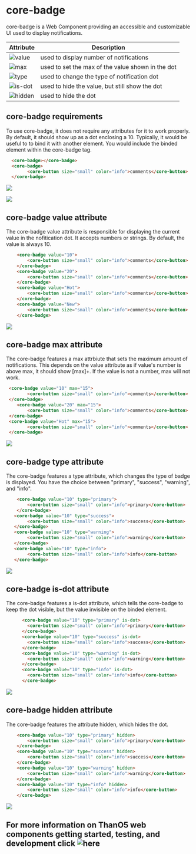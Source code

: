 #  core-badge

core-badge is a Web Component providing an accessible and customizable UI used to display notifications.


Attribute | Description
--------- | -----------
![value](#core-badge-value-attribute) | used to display number of notifications
![max](#core-badge-max-attribute) | used to set the max of the value shown in the dot
![type](#core-badge-type-attribute) | used to change the type of notification dot
![is-dot](#core-badge-is-dot-attribute) | used to hide the value, but still show the dot
![hidden](#core-badge-hidden-attribute) | used to hide the dot

## core-badge requirements

To use core-badge, it does not require any attributes for it to work properly. By default, it should show up as a dot enclosing a 10. Typically, it would be useful to to bind it with another element. You would include the binded element within the core-badge tag.  

```html
  <core-badge></core-badge>
  <core-badge>
        <core-button size="small" color="info">comments</core-button>
  </core-badge>
```

![](https://i.ibb.co/StxDxXy/Screen-Shot-2019-06-13-at-1-29-49-AM.png)

![](https://i.ibb.co/CVq14yz/Screen-Shot-2019-06-13-at-1-39-23-AM.png)

## core-badge value attribute

The core-badge value attribute is responsible for displaying the current value in the nofitication dot. It accepts numbers or strings. By default, the value is always 10. 



```html
    <core-badge value="10">
        <core-button size="small" color="info">comments</core-button>
    </core-badge>
    <core-badge value="20">
        <core-button size="small" color="info">comments</core-button>
    </core-badge>
    <core-badge value="Hot">
        <core-button size="small" color="info">comments</core-button>
    </core-badge>
    <core-badge value="New">
        <core-button size="small" color="info">comments</core-button>
    </core-badge>
```

![](https://i.ibb.co/swK5G1Q/Screen-Shot-2019-06-13-at-1-47-13-AM.png)



## core-badge max attribute

The core-badge features a max attrbiute that sets the maximum amount of notifications. This depends on the value attribute as if value's number is above max, it should show [max]+. If the value is not a number, max will not work. 

```html
 <core-badge value="10" max="15">
        <core-button size="small" color="info">comments</core-button>
 </core-badge>
    <core-badge value="20" max="15">
        <core-button size="small" color="info">comments</core-button>
 </core-badge>
 <core-badge value="Hot" max="15">
        <core-button size="small" color="info">comments</core-button>
 </core-badge>
```

![](https://i.ibb.co/q1gKwqj/Screen-Shot-2019-06-13-at-1-50-24-AM.png)

## core-badge type attribute

The core-badge features a type attribute, which changes the type of badge is displayed. You have the choice between "primary", "success", "warning", and "info".
```html
    <core-badge value="10" type="primary">
        <core-button size="small" color="info">primary</core-button>
    </core-badge>
   <core-badge value="10" type="success">
        <core-button size="small" color="info">success</core-button>
   </core-badge>
   <core-badge value="10" type="warning">
        <core-button size="small" color="info">warning</core-button>
   </core-badge>
   <core-badge value="10" type="info">
        <core-button size="small" color="info">info</core-button>
   </core-badge>
```

![](https://i.ibb.co/566nmLT/Screen-Shot-2019-06-13-at-3-13-54-AM.png)

## core-badge is-dot attribute

The core-badge features a is-dot attribute, which tells the core-badge to keep the dot visible, but the value invisible on the binded element. 

```html
      <core-badge value="10" type="primary" is-dot>
        <core-button size="small" color="info">primary</core-button>
      </core-badge>
      <core-badge value="10" type="success" is-dot>
        <core-button size="small" color="info">success</core-button>
      </core-badge>
      <core-badge value="10" type="warning" is-dot>
        <core-button size="small" color="info">warning</core-button>
      </core-badge>
      <core-badge value="10" type="info" is-dot>
        <core-button size="small" color="info">info</core-button>
      </core-badge>
```

![](https://i.ibb.co/dcFGFqy/Screen-Shot-2019-06-13-at-3-19-01-AM.png)

## core-badge hidden attribute

The core-badge features the attribute hidden, which hides the dot.

```html
    <core-badge value="10" type="primary" hidden>
        <core-button size="small" color="info">primary</core-button>
    </core-badge>
    <core-badge value="10" type="success" hidden>
        <core-button size="small" color="info">success</core-button>
    </core-badge>
    <core-badge value="10" type="warning" hidden>
        <core-button size="small" color="info">warning</core-button>
    </core-badge>
    <core-badge value="10" type="info" hidden>
        <core-button size="small" color="info">info</core-button>
    </core-badge>
```

![](https://i.ibb.co/F7hqT75/Screen-Shot-2019-06-13-at-3-28-55-AM.png)


## For more information on ThanO5 web components getting started, testing, and development click ![here](https://github.com/ucsd-cse112/thanOS#thanos)
